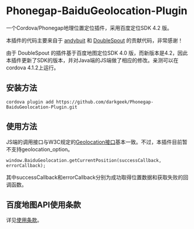 Phonegap-BaiduGeolocation-Plugin
================================

一个Cordova/Phonegap地理位置定位插件，采用百度定位SDK 4.2 版。

本插件的代码主要来自于 [andybuit](https://github.com/andybuit/phonegap-baidu-location) 和 [DoubleSpout](https://github.com/DoubleSpout/phonegap_baidu_sdk_location) 的贡献代码，非常感谢！

由于 DoubleSpout 的插件基于百度地图定位SDK 4.0 版，而新版本是4.2，因此本插件更新了SDK的版本，并对Java端的JS端做了相应的修改。亲测可以在cordova 4.1.2上运行。

## 安装方法

    cordova plugin add https://github.com/darkgeek/Phonegap-BaiduGeolocation-Plugin.git

## 使用方法

JS端的调用接口与W3C规定的[Geolocation接口](https://developer.mozilla.org/en-US/docs/Web/API/Geolocation/Using_geolocation)基本一致。不过，本插件目前暂不支持geolocation_option。

    window.BaiduGeolocation.getCurrentPosition(successCallback, errorCallback);

其中successCallback和errorCallback分别为成功取得位置数据和获取失败的回调函数。    

## 百度地图API使用条款

详见[使用条款](http://developer.baidu.com/map/index.php?title=open/law)。

